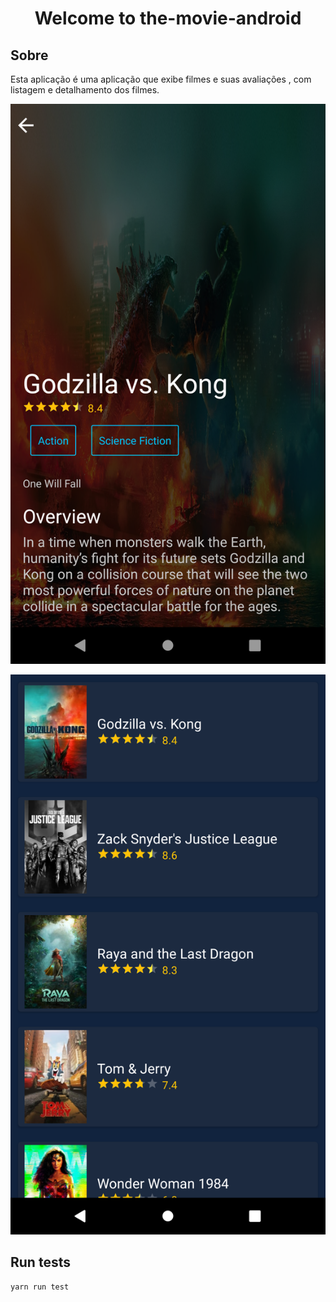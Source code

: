 # 

<h1 align="center">Welcome to the-movie-android </h1>



## Sobre 
 Esta aplicação é uma aplicação que exibe filmes e suas avaliações , com listagem e detalhamento dos filmes.


![Screenshot of IconExplorer](https://github.com/juninhork/the-movie-android/blob/main/Screenshot_1617855159.png)

![Screenshot of IconExplorer](https://github.com/juninhork/the-movie-android/blob/main/Screenshot_1617855166.png)



## Run tests

```sh
yarn run test
```

